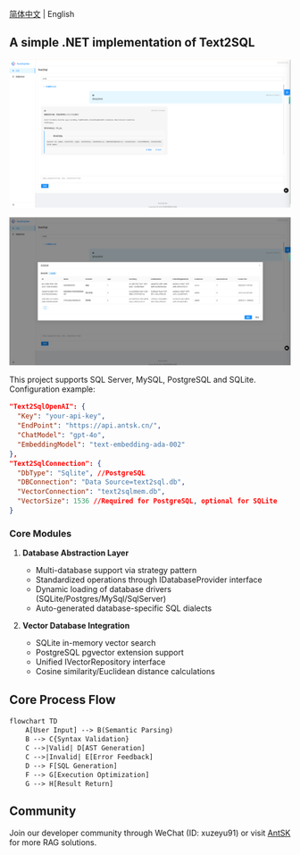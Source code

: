[简体中文](./README.md) | English

## A simple .NET implementation of Text2SQL

![demo](https://github.com/AIDotNet/Text2Sql.Net/blob/main/doc/demo.png?raw=true)

![demo1](https://github.com/AIDotNet/Text2Sql.Net/blob/main/doc/demo1.png?raw=true)

This project supports SQL Server, MySQL, PostgreSQL and SQLite. Configuration example:

```json
"Text2SqlOpenAI": {
  "Key": "your-api-key",
  "EndPoint": "https://api.antsk.cn/",
  "ChatModel": "gpt-4o",
  "EmbeddingModel": "text-embedding-ada-002"
},
"Text2SqlConnection": {
  "DbType": "Sqlite", //PostgreSQL
  "DBConnection": "Data Source=text2sql.db",
  "VectorConnection": "text2sqlmem.db",
  "VectorSize": 1536 //Required for PostgreSQL, optional for SQLite
}
```

### Core Modules
1. **Database Abstraction Layer**
   - Multi-database support via strategy pattern
   - Standardized operations through IDatabaseProvider interface
   - Dynamic loading of database drivers (SQLite/Postgres/MySql/SqlServer)
   - Auto-generated database-specific SQL dialects

4. **Vector Database Integration**
   - SQLite in-memory vector search
   - PostgreSQL pgvector extension support
   - Unified IVectorRepository interface
   - Cosine similarity/Euclidean distance calculations

## Core Process Flow
```mermaid
flowchart TD
    A[User Input] --> B(Semantic Parsing)
    B --> C{Syntax Validation}
    C -->|Valid| D[AST Generation]
    C -->|Invalid| E[Error Feedback]
    D --> F[SQL Generation]
    F --> G[Execution Optimization]
    G --> H[Result Return]
```

## Community
Join our developer community through WeChat (ID: xuzeyu91) or visit [AntSK](https://demo.antsk.cn) for more RAG solutions.

